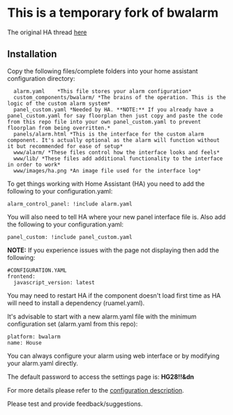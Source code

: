 # This is a temporary fork of bwalarm
The original HA thread [here](https://community.home-assistant.io/t/yet-another-take-on-an-alarm-system/32386)

## Installation

Copy the following files/complete folders into your home assistant configuration directory:
```
  alarm.yaml	*This file stores your alarm configuration*
  custom_components/bwalarm/ *The brains of the operation. This is the logic of the custom alarm system*
  panel_custom.yaml *Needed by HA. **NOTE:** If you already have a panel_custom.yaml for say floorplan then just copy and paste the code from this repo file into your own panel_custom.yaml to prevent floorplan from being overritten.*
  panels/alarm.html *This is the interface for the custom alarm component. It's actually optional as the alarm will function without it but recommended for ease of setup*
  www/alarm/ *These files control how the interface looks and feels*
  www/lib/ *These files add additional functionality to the interface in order to work*
  www/images/ha.png *An image file used for the interface log*
```

To get things working with Home Assistant (HA) you need to add the following to your configuration.yaml:
```
alarm_control_panel: !include alarm.yaml
```
You will also need to tell HA where your new panel interface file is. Also add the following to your configuration.yaml:
```
panel_custom: !include panel_custom.yaml
```

**NOTE:** If you experience issues with the page not displaying then add the following:
```
#CONFIGURATION.YAML
frontend:
  javascript_version: latest
```
You may need to restart HA if the component doesn't load first time as HA will need to install a dependency (ruamel.yaml).

It's advisable to start with a new alarm.yaml file with the minimum configuration set (alarm.yaml from this repo):
```
platform: bwalarm
name: House
```
You can always configure your alarm using web interface or by modifying your alarm.yaml directly.

The default password to access the settings page is: **HG28!!&dn**

For more details please refer to the [configuration description](https://github.com/akasma74/Hass-Custom-Alarm/blob/master/guidance/configuration.md).

Please test and provide feedback/suggestions.
